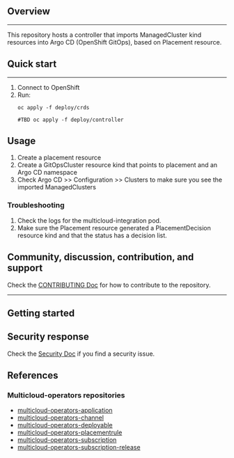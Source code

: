 ## Overview 

------

This repository hosts a controller that imports ManagedCluster kind resources into Argo CD (OpenShift GitOps), based on Placement resource.

## Quick start

------

1. Connect to OpenShift
2. Run:
   ```shell
   oc apply -f deploy/crds
   
   #TBD oc apply -f deploy/controller
   ```

## Usage
1. Create a placement resource
2. Create a GitOpsCluster resource kind that points to placement and an Argo CD namespace
3. Check Argo CD >> Configuration >> Clusters to make sure you see the imported ManagedClusters


### Troubleshooting
1. Check the logs for the multicloud-integration pod. 
2. Make sure the Placement resource generated a PlacementDecision resource kind and that the status has a decision list.

## Community, discussion, contribution, and support

Check the [CONTRIBUTING Doc](CONTRIBUTING.md) for how to contribute to the repository.

------

## Getting started

## Security response

Check the [Security Doc](SECURITY.md) if you find a security issue.

## References

### Multicloud-operators repositories

- [multicloud-operators-application](https://github.com/open-cluster-management/multicloud-operators-application)
- [multicloud-operators-channel](https://github.com/open-cluster-management/multicloud-operators-channel)
- [multicloud-operators-deployable](https://github.com/open-cluster-management/multicloud-operators-deployable)
- [multicloud-operators-placementrule](https://github.com/open-cluster-management/multicloud-operators-placementrule)
- [multicloud-operators-subscription](https://github.com/open-cluster-management/multicloud-operators-subscription)
- [multicloud-operators-subscription-release](https://github.com/open-cluster-management/multicloud-operators-subscription-release)
